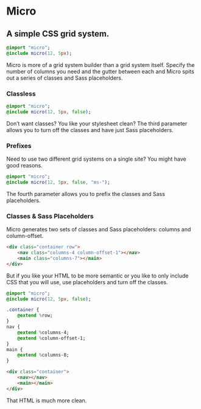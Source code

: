 # Micro
## A simple CSS grid system.

```sass
@import "micro";
@include micro(12, 5px);
```

Micro is more of a grid system builder than a grid system itself. Specify the number of columns you need and the gutter between each and Micro spits out a series of classes and Sass placeholders.

### Classless

```sass
@import "micro";
@include micro(12, 5px, false);
```

Don’t want classes? You like your stylesheet clean? The third parameter allows you to turn off the classes and have just Sass placeholders.

### Prefixes

Need to use two different grid systems on a single site? You might have good reasons.

```sass
@import "micro";
@include micro(12, 5px, false, "ms-");
```

The fourth parameter allows you to prefix the classes and Sass placeholders.

### Classes & Sass Placeholders

Micro generates two sets of classes and Sass placeholders: columns and column-offset.

```html
<div class="container row">
	<nav class="columns-4 column-offset-1"></nav>
	<main class="columns-7"></main>
</div>
```

But if you like your HTML to be more semantic or you like to only include CSS that you will use, use placeholders and turn off the classes.

```sass
@import "micro";
@include micro(12, 5px, false);

.container {
	@extend %row;
}
nav {
	@extend %columns-4;
	@extend %column-offset-1;
}
main {
	@extend %columns-8;
}
```

```html
<div class="container">
	<nav></nav>
	<main></main>
</div>
```

That HTML is much more clean.